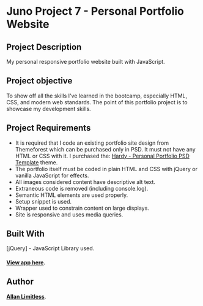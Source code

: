 # Juno Project 7 - Personal Portfolio Website

## Project Description

My personal responsive portfolio website built with JavaScript. 

## Project objective

To show off all the skills I've learned in the bootcamp, especially HTML, CSS, and modern web standards. The point of this portfolio project is to showcase my development skills.

## Project Requirements

- It is required that I code an existing portfolio site design from Themeforest which can be purchased only in PSD. It must not have any HTML or CSS with it. I purchased the: [Hardy - Personal Portfolio PSD Template](https://themeforest.net/item/hardy-personal-portfolio-psd-template/25731500) theme.
-   The portfolio itself must be coded in plain HTML and CSS with jQuery or vanilla JavaScript for effects.
-   All images considered content have descriptive alt text.
-   Extraneous code is removed (including console.log).
-   Semantic HTML elements are used properly.
-   Setup snippet is used.
-   Wrapper used to constrain content on large displays.
-   Site is responsive and uses media queries.

## Built With

[jQuery] - JavaScript Library used.


#### [View app here]().  


## Author

[**Allan Limitless**](https://github.com/AllanLimitless).



